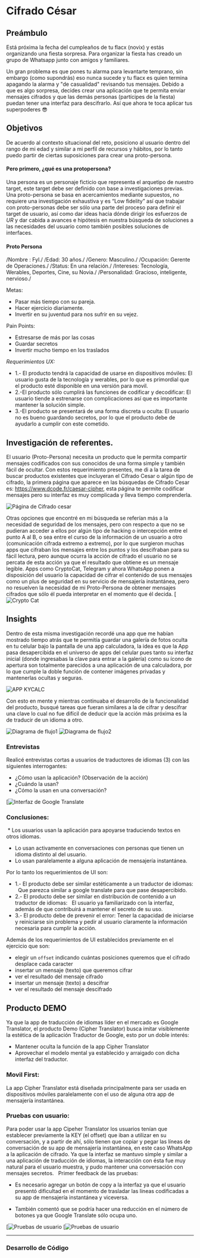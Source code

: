# Cifrado César

## Preámbulo

Está próxima la fecha del cumpleaños de tu flacx (novix) y estás organizando una
fiesta sorpresa. Para organizar la fiesta has creado un grupo de Whatsapp junto
con amigos y familiares.

Un gran problema es que pones tu alarma para levantarte temprano, sin embargo
(como supondrás) eso nunca sucede y tu flacx es quien termina apagando la alarma
y "de casualidad" revisando tus mensajes. Debido a que es algo sorpresa, decides
crear una aplicación que te permita enviar mensajes cifrados y que las demás
personas (partícipes de la fiesta) puedan tener una interfaz para
descifrarlo. Así que ahora te toca aplicar tus superpoderes 😎

## Objetivos

De acuerdo al contexto situacional del reto, posiciono al usuario dentro del rango de mi edad y similar a mi perfil de recursos y hábitos, por lo tanto puedo partir de ciertas suposiciones para crear una proto-persona.
#### Pero primero, ¿qué es una protopersona?
Una persona es un personaje ficticio que representa el arquetipo de nuestro target, este target debe ser definido con base a investigaciones previas. Una proto-persona se basa en acercamientos mediante supuestos, no requiere una investigación exhaustiva y es “Low fidelity” así que trabajar con proto-personas debe ser sólo una parte del proceso para definir el target de usuario, así como dar ideas hacia dónde dirigir los esfuerzos de _UR_ y dar cabida a avances e hipótesis en nuestra búsqueda de soluciones a las necesidades del usuario como también posibles soluciones de interfaces.

#### Proto Persona

/Nombre : Fyl./
/Edad:	30 años./
/Genero:	Masculino./
/Ocupación:	Gerente de Operaciones./
/Status:		En una relación./
/Intereses:		Tecnología, Werables, Deportes, Cine, su Novia./
/Personalidad:	Gracioso, inteligente, nervioso./

Metas:		
* Pasar más tiempo con su pareja.
* Hacer ejercicio diariamente.
* Invertir en su juventud para nos sufrir en su vejez.

Pain Points:
* Estresarse de más por las cosas
* Guardar secretos
* Invertir mucho tiempo en los traslados


*Requerimientos UX:*
* 1.- El producto tendrá la capacidad de usarse en dispositivos móviles: El usuario gusta de la tecnología y werables, por lo que es primordial que el 		producto esté disponible en una versión para movil.
* 2.-El producto sólo cumplirá las funciones de codificar y decodificar: El usuario tiende a estrenarse con complicaciones así que es importante mantener 	la solución simple.
* 3.-El producto se presentará de una forma discreta u oculta: El usuario no es bueno guardando secretos, por lo que el producto debe de ayudarlo a 		cumplir con este cometido.


## Investigación de referentes.

El usuario (Proto-Persona) necesita un producto que le permita compartir mensajes codificados con sus conocidos de una forma simple y también fácil de ocultar. Con estos requerimiento presentes, me di a la tarea de buscar productos existentes que incluyeran el Cifrado Cesar o algún tipo de cifrado, la primera página que aparece en las búsquedas de Cifrado Cesar es: https://www.dcode.fr/caesar-cipher, esta página te permite codificar mensajes pero su interfaz es muy complicada y lleva tiempo comprenderla. 



![Página de Cifrado cesar](https://goo.gl/SyTZdx)

Otras opciones que encontré en mi búsqueda se referían más a la necesidad de seguridad de los mensajes, pero con respecto a que no se pudieran acceder a ellos por algún tipo de hacking o intercepción entre el punto A al B, o sea entre el curso de la información de un usuario a otro (comunicación cifrada extremo a extremo), por lo que surgieron muchas apps que cifraban los mensajes entre los puntos y los descifraban para su fácil lectura, pero aunque ocurra la acción de cifrado el usuario no se percata de esta acción ya que el resultado que obtiene es un mensaje legible. Apps como CryptoCat, Telegram y ahora WhatsApp ponen a disposición del usuario la capacidad de cifrar el contenido de sus mensajes como un plus de seguridad en su servicio de mensajería instantánea, pero no resuelven la necesidad de mi Proto-Persona de obtener mensajes cifrados que sólo él pueda interpretar en el momento que él decida.
[![Crypto Cat](https://goo.gl/xHfcW1)

## Insights

Dentro de esta misma investigación recordé una app que me habían mostrado tiempo atrás que te permitía guardar una galería de fotos oculta en tu celular bajo la pantalla de una app calculadora, la idea es que la App pasa desapercibida en el universo de apps del celular pues tanto su interfaz inicial (donde ingresabas la clave para entrar a la galería) como su ícono de apertura son totalmente parecidos a una aplicación de una calculadora, por lo que cumple la doble función de contener imágenes privadas y mantenerlas ocultas y seguras.

![APP KYCALC](https://goo.gl/cXJdzQ)

Con esto en mente y mientras continuaba el desarrollo de la funcionalidad del producto, busqué tareas que fueran similares a la de cifrar y descifrar una clave lo cual no fue difícil de deducir que la acción más próxima es la de traducir de un idioma a otro.

![Diagrama de flujo1](https://goo.gl/KY5f5i) ![Diagrama de flujo2](https://goo.gl/jd1gHs)

### Entrevistas
Realicé entrevistas cortas a usuarios de traductores de idiomas (3) con las siguientes interrogantes:
* ¿Cómo usan la aplicación? (Observación de la acción)
* ¿Cuándo la usan?
* ¿Cómo la usan en una conversación?

[![Interfaz de Google Translate](https://goo.gl/pvAfZF)

### Conclusiones:

 * Los usuarios usan la aplicación para apoyarse traduciendo textos en otros idiomas.
* Lo usan activamente en conversaciones con personas que tienen un idioma distinto al del       usuario.
* Lo usan paralelamente a alguna aplicación de mensajería instantánea.


Por lo tanto los requerimientos de UI son:
* 1.- El producto debe ser similar estéticamente a un traductor de idiomas:  	Que parezca similar a google translate para que pase desapercibido.
* 2.- El producto debe ser similar en distribución de contenido a un traductor de idiomas:  	El usuario ya familiarizado con la interfaz, además de que contribuirá a mantener el secreto de su uso.
* 3.- El producto debe de prevenir el error:
	Tener la capacidad de iniciarse y reiniciarse sin problema y pedir al usuario claramente la información necesaria para cumplir la acción.

Además de los requerimientos de UI establecidos previamente en el ejercicio que son:

* elegir un `offset` indicando cuántas posiciones queremos que el cifrado
  desplace cada caracter
* insertar un mensaje (texto) que queremos cifrar
* ver el resultado del mensaje cifrado
* insertar un mensaje (texto) a descifrar
* ver el resultado del mensaje descifrado

## Producto DEMO

Ya que la app de traducción de idiomas líder en el mercado es Google Translator, el producto Demo (Cipher Translator) busca imitar visiblemente la estética de la aplicación Traductor de Google, esto por un doble interés:
* Mantener oculta la función de la app Cipher Translator
* Aprovechar el modelo mental ya establecido y arraigado con dicha interfaz del traductor.  
### Movil First:
La app Cipher Translator  está diseñada principalmente para ser usada en dispositivos móviles paralelamente con el uso de alguna otra app de mensajería instantánea.

### Pruebas con usuario:
Para poder usar la app Cipeher Translator los usuarios tenían que establecer previamente la KEY (el offset) que iban a utilizar en su conversación, y a partir de ahí, sólo tienen que copiar y pegar las líneas de conversación de su app de mensajería instantánea, en este caso WhatsApp a la aplicación de cifrado. Ya que la interfaz se mantuvo simple y similar a una aplicación de traducción de idiomas, la interacción con ésta fue muy natural para el usuario muestra, y pudo mantener una conversación con mensajes secretos.   Primer feedback de las pruebas: 

* Es necesario agregar un botón de copy a la interfaz ya que el usuario presentó dificultad en el momento de trasladar las líneas codificadas a su app de mensajería instantánea y viceversa.

* También comentó que se podría hacer una reducción en el número de botones ya que Google Translate sólo ocupa uno.

[![Pruebas de usuario](https://goo.gl/M2jPUC) [![Pruebas de usuario](https://goo.gl/1mH6PQ)


__________________________________________


### Desarrollo de Código

